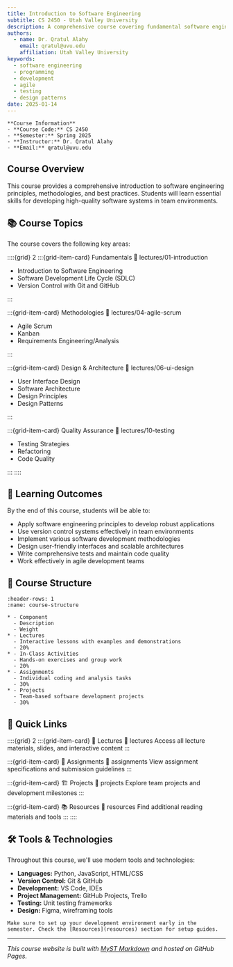 ```yaml
---
title: Introduction to Software Engineering
subtitle: CS 2450 - Utah Valley University
description: A comprehensive course covering fundamental software engineering principles, practices, and methodologies
authors:
  - name: Dr. Qratul Alahy
    email: qratul@uvu.edu
    affiliation: Utah Valley University
keywords:
  - software engineering
  - programming
  - development
  - agile
  - testing
  - design patterns
date: 2025-01-14
---
```


```{note}
**Course Information**
- **Course Code:** CS 2450
- **Semester:** Spring 2025
- **Instructor:** Dr. Qratul Alahy
- **Email:** qratul@uvu.edu
```

## Course Overview

This course provides a comprehensive introduction to software engineering principles, methodologies, and best practices. Students will learn essential skills for developing high-quality software systems in team environments.

## 📚 Course Topics

The course covers the following key areas:

::::{grid} 2
:::{grid-item-card} Fundamentals
:link: lectures/01-introduction

- Introduction to Software Engineering
- Software Development Life Cycle (SDLC)
- Version Control with Git and GitHub

:::

:::{grid-item-card} Methodologies
:link: lectures/04-agile-scrum

- Agile Scrum
- Kanban
- Requirements Engineering/Analysis

:::

:::{grid-item-card} Design & Architecture
:link: lectures/06-ui-design

- User Interface Design
- Software Architecture
- Design Principles
- Design Patterns

:::

:::{grid-item-card} Quality Assurance
:link: lectures/10-testing

- Testing Strategies
- Refactoring
- Code Quality

:::
::::

## 🎯 Learning Outcomes

By the end of this course, students will be able to:

- Apply software engineering principles to develop robust applications
- Use version control systems effectively in team environments
- Implement various software development methodologies
- Design user-friendly interfaces and scalable architectures
- Write comprehensive tests and maintain code quality
- Work effectively in agile development teams

## 📅 Course Structure

```{list-table} Course Organization
:header-rows: 1
:name: course-structure

* - Component
  - Description
  - Weight
* - Lectures
  - Interactive lessons with examples and demonstrations
  - 20%
* - In-Class Activities
  - Hands-on exercises and group work
  - 20%
* - Assignments
  - Individual coding and analysis tasks
  - 30%
* - Projects
  - Team-based software development projects
  - 30%
```

## 🔗 Quick Links

::::{grid} 2
:::{grid-item-card} 📖 Lectures
:link: lectures
Access all lecture materials, slides, and interactive content
:::

:::{grid-item-card} 📝 Assignments
:link: assignments
View assignment specifications and submission guidelines
:::

:::{grid-item-card} 🏗️ Projects
:link: projects
Explore team projects and development milestones
:::

:::{grid-item-card} 📚 Resources
:link: resources
Find additional reading materials and tools
:::
::::

## 🛠️ Tools & Technologies

Throughout this course, we'll use modern tools and technologies:

- **Languages:** Python, JavaScript, HTML/CSS
- **Version Control:** Git & GitHub
- **Development:** VS Code, IDEs
- **Project Management:** GitHub Projects, Trello
- **Testing:** Unit testing frameworks
- **Design:** Figma, wireframing tools

```{tip}
Make sure to set up your development environment early in the semester. Check the [Resources](resources) section for setup guides.
```

---

*This course website is built with [MyST Markdown](https://mystmd.org) and hosted on GitHub Pages.*
